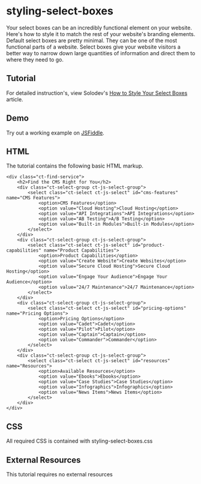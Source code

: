 # styling-select-boxes
Your select boxes can be an incredibly functional element on your website. Here's how to style it to match the rest of your website's branding elements.
Default select boxes are pretty minimal. They can be one of the most functional parts of a website. Select boxes give your website visitors a better way to narrow down large quantities of information and direct them to where they need to go. 
  		  
## Tutorial		  
For detailed instruction's, view Solodev's [How to Style Your Select Boxes](https://www.solodev.com/blog/web-design/how-to-style-your-select-boxes.stml) article.
 
## Demo
  		  
Try out a working example on [JSFiddle](https://jsfiddle.net/solodev/m5njL134/).

## HTML

The tutorial contains the following basic HTML markup.

```
<div class="ct-find-service">
	<h2>Find the CMS Right for You</h2>
	<div class="ct-select-group ct-js-select-group">
		<select class="ct-select ct-js-select" id="cms-features" name="CMS Features">
			<option>CMS Features</option>
			<option value="Cloud Hosting">Cloud Hosting</option>
			<option value="API Integrations">API Integrations</option>
			<option value="AB Testing">A/B Testing</option>
			<option value="Built-in Modules">Built-in Modules</option>			
		</select>
	</div>
	<div class="ct-select-group ct-js-select-group">
		<select class="ct-select ct-js-select" id="product-capabilities" name="Product Capabilities">
			<option>Product Capabilities</option>
			<option value="Create Website">Create Websites</option>
			<option value="Secure Cloud Hosting">Secure Cloud Hosting</option>
			<option value="Engage Your Audience">Engage Your Audience</option>
			<option value="24/7 Maintenance">24/7 Maintenance</option>			
		</select>
	</div>
	<div class="ct-select-group ct-js-select-group">
		<select class="ct-select ct-js-select" id="pricing-options" name="Pricing Options">
			<option>Pricing Options</option>
			<option value="Cadet">Cadet</option>
			<option value="Pilot">Pilot</option>
			<option value="Captain">Captain</option>
			<option value="Commander">Commander</option>			
		</select>
	</div>
	<div class="ct-select-group ct-js-select-group">
		<select class="ct-select ct-js-select" id="resources" name="Resources">
			<option>Available Resources</option>
			<option value="Ebooks">Ebooks</option>
			<option value="Case Studies">Case Studies</option>
			<option value="Infographics">Infographics</option>
			<option value="News Items">News Items</option>			
		</select>
	</div>
</div>
```

## CSS

All required CSS is contained with styling-select-boxes.css

## External Resources

This tutorial requires no external resources

